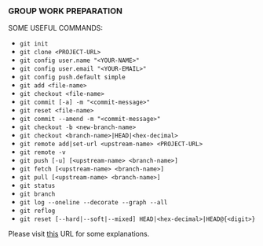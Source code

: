 ### GROUP WORK PREPARATION

SOME USEFUL COMMANDS:
- `git init`
- `git clone <PROJECT-URL>`
- `git config user.name "<YOUR-NAME>"`
- `git config user.email "<YOUR-EMAIL>"`
- `git config push.default simple`
- `git add <file-name>`
- `git checkout <file-name>`
- `git commit [-a] -m "<commit-message>"`
- `git reset <file-name>`
- `git commit --amend -m "<commit-message>"`
- `git checkout -b <new-branch-name>`
- `git checkout <branch-name>|HEAD|<hex-decimal>`
- `git remote add|set-url <upstream-name> <PROJECT-URL>`
- `git remote -v`
- `git push [-u] [<upstream-name> <branch-name>]`
- `git fetch [<upstream-name> <branch-name>]`
- `git pull [<upstream-name> <branch-name>]`
- `git status`
- `git branch`
- `git log --oneline --decorate --graph --all`
- `git reflog`
- `git reset [--hard|--soft|--mixed] HEAD|<hex-decimal>|HEAD@{<digit>}`

Please visit [this][1] URL for some explanations.

[1]: https://marklodato.github.io/visual-git-guide/index-en.html

